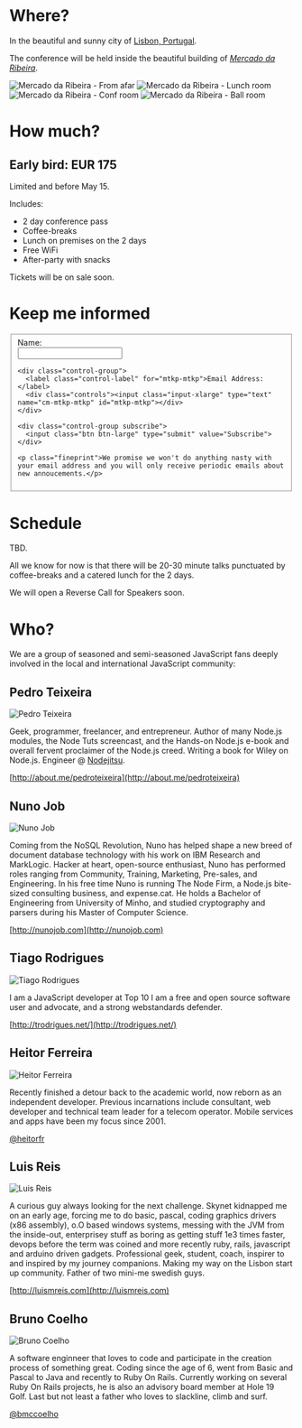# Where?

In the beautiful and sunny city of [Lisbon, Portugal](http://maps.google.com/maps/place?q=lisbon,+portugal&hl=en&ftid=0xd19331a61e4f33b:0x400ebbde49036d0).

The conference will be held inside the beautiful building of [_Mercado da Ribeira_](http://maps.google.com/maps/place?q=mercado+da+ribeira,+Lisbon,+Portugal&hl=en&cid=7706911473874070589).

<section id="photos">
  <img class="first" src="/img/venue/far.jpg" alt="Mercado da Ribeira - From afar" />
  <img src="/img/venue/lunches.jpg" alt="Mercado da Ribeira - Lunch room" />
  <img class="first" src="/img/venue/confroom.jpg" alt="Mercado da Ribeira - Conf room" />
  <img src="/img/venue/room.jpg" alt="Mercado da Ribeira - Ball room" />
</section>

<div class="clearfix"></div>

# How much?

## Early bird: EUR 175

Limited and before May 15.

Includes:

* 2 day conference pass
* Coffee-breaks
* Lunch on premises on the 2 days
* Free WiFi
* After-party with snacks

Tickets will be on sale soon.

# Keep me informed

<form action="http://lxjs.createsend.com/t/j/s/mtkp/" method="post" id="subForm" class="form-horizontal">
  <fieldset>
    <div class="control-group">
      <label class="control-label" for="name">Name:</label>
      <div class="controls"><input class="input-xlarge" type="text" name="cm-name" id="name"></div>
    </div>

    <div class="control-group">
      <label class="control-label" for="mtkp-mtkp">Email Address:</label>
      <div class="controls"><input class="input-xlarge" type="text" name="cm-mtkp-mtkp" id="mtkp-mtkp"></div>
    </div>

    <div class="control-group subscribe">
      <input class="btn btn-large" type="submit" value="Subscribe">
    </div>

    <p class="fineprint">We promise we won't do anything nasty with your email address and you will only receive periodic emails about new annoucements.</p>

  </fieldset>
</form>

# Schedule

TBD.

All we know for now is that there will be 20-30 minute talks punctuated by coffee-breaks and a catered lunch for the 2 days.

We will open a Reverse Call for Speakers soon.

# Who?

We are a group of seasoned and semi-seasoned JavaScript fans deeply involved in the local and international JavaScript community:


## Pedro Teixeira

![Pedro Teixeira](/img/fronhas/pgte.png)


Geek, programmer, freelancer, and entrepreneur. Author of many Node.js modules, the Node Tuts screencast, and the Hands-on Node.js e-book and overall fervent proclaimer of the Node.js creed. Writing a book for Wiley on Node.js. Engineer @ [Nodejitsu](http://nodejitsu.com).

[http://about.me/pedroteixeira](http://about.me/pedroteixeira)


## Nuno Job

![Nuno Job](/img/fronhas/dscape.png)

Coming from the NoSQL Revolution, Nuno has helped shape a new breed of document database technology with his work on IBM Research and MarkLogic. Hacker at heart, open-source enthusiast, Nuno has performed roles ranging from Community, Training, Marketing, Pre-sales, and Engineering. In his free time Nuno is running The Node Firm, a Node.js bite-sized consulting business, and expense.cat. He holds a Bachelor of Engineering from University of Minho, and studied cryptography and parsers during his Master of Computer Science.

[http://nunojob.com](http://nunojob.com)


## Tiago Rodrigues

![Tiago Rodrigues](/img/fronhas/trodrigues.jpeg)

I am a JavaScript developer at Top 10 I am a free and open source software user and advocate, and a strong webstandards defender.

[http://trodrigues.net/](http://trodrigues.net/)

## Heitor Ferreira

![Heitor Ferreira](/img/fronhas/heitor.jpg)

Recently finished a detour back to the academic world, now reborn as an independent developer. Previous incarnations include consultant, web developer and technical team leader for a telecom operator. Mobile services and apps have been my focus since 2001. 

[@heitorfr](https://twitter.com/heitorfr)

## Luis Reis

![Luis Reis](/img/fronhas/luismreis.jpeg)

A curious guy always looking for the next challenge. Skynet kidnapped me on an early age, forcing me to do basic, pascal, coding graphics drivers (x86 assembly), o.O based windows systems, messing with the JVM from the inside-out, enterprisey stuff as boring as getting stuff 1e3 times faster, devops before the term was coined and more recently ruby, rails, javascript and arduino driven gadgets. Professional geek, student, coach, inspirer to and inspired by my journey companions. Making my way on the Lisbon start up community. Father of two mini-me swedish guys.

[http://luismreis.com](http://luismreis.com)

## Bruno Coelho

![Bruno Coelho](/img/fronhas/bmccoelho.jpg)

A software enginneer that loves to code and participate in the creation process of something great.
Coding since the age of 6, went from Basic and Pascal to Java and recently to Ruby On Rails.
Currently working on several Ruby On Rails projects, he is also an advisory board member at Hole 19 Golf.
Last but not least a father who loves to slackline, climb and surf.

[@bmccoelho](https://twitter.com/bmccoelho)
